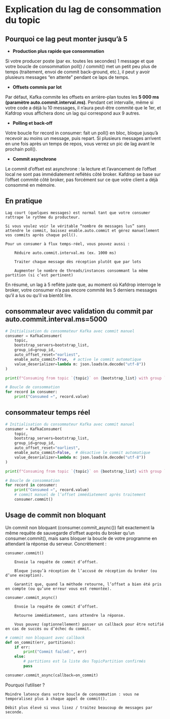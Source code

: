 # Explication du lag de consommation du topic


## Pourquoi ce lag peut monter jusqu’à 5

- **Production plus rapide que consommation**
  
Si votre producer poste (par ex. toutes les secondes) 1 message et que votre boucle de consommation poll() / commit() met un petit peu plus de temps (traitement, envoi de commit back-ground, etc.), il peut y avoir plusieurs messages “en attente” pendant ce laps de temps.

- **Offsets commis par lot**

Par défaut, Kafka commite les offsets en arrière-plan toutes les **5 000 ms (paramètre auto.commit.interval.ms)**. Pendant cet intervalle, même si votre code a déjà lu 10 messages, il n’aura peut-être commité que le 1er, et Kafdrop vous affichera donc un lag qui correspond aux 9 autres.

- **Polling et back-off**

Votre boucle for record in consumer: fait un poll() en bloc, bloque jusqu’à recevoir au moins un message, puis repart. Si plusieurs messages arrivent en une fois après un temps de repos, vous verrez un pic de lag avant le prochain poll().

- **Commit asynchrone**
  
Le commit d’offset est asynchrone : la lecture et l’avancement de l’offset local ne sont pas immédiatement reflétés côté broker. Kafdrop se base sur l’offset commité côté broker, pas forcément sur ce que votre client a déjà consommé en mémoire.

## En pratique

    Lag court (quelques messages) est normal tant que votre consumer rattrape le rythme du producteur.

    Si vous voulez voir le véritable “nombre de messages lus” sans attendre le commit, baissez enable.auto.commit et gérez manuellement vos commits après chaque poll().

    Pour un consumer à flux temps-réel, vous pouvez aussi :

        Réduire auto.commit.interval.ms (ex. 1000 ms)

        Traiter chaque message dès réception plutôt que par lots

        Augmenter le nombre de threads/instances consommant la même partition (si c’est pertinent)

En résumé, un lag à 5 reflète juste que, au moment où Kafdrop interroge le broker, votre consumer n’a pas encore commité les 5 derniers messages qu’il a lus ou qu’il va bientôt lire.

## consommateur avec validation du commit par auto.commit.interval.ms=5000

```python
# Initialisation du consommateur Kafka avec commit manuel
consumer = KafkaConsumer(
    topic,
    bootstrap_servers=bootstrap_list,
    group_id=group_id,
    auto_offset_reset="earliest",
    enable_auto_commit=True,  # active le commit automatique
    value_deserializer=lambda m: json.loads(m.decode("utf-8"))
)

print(f"Consuming from topic `{topic}` on {bootstrap_list} with group `{group_id}`…")

# Boucle de consommation
for record in consumer:
    print("Consumed ←", record.value)
```

## consommateur temps réel

```python
# Initialisation du consommateur Kafka avec commit manuel
consumer = KafkaConsumer(
    topic,
    bootstrap_servers=bootstrap_list,
    group_id=group_id,
    auto_offset_reset="earliest",
    enable_auto_commit=False,  # désactive le commit automatique
    value_deserializer=lambda m: json.loads(m.decode("utf-8"))
)

print(f"Consuming from topic `{topic}` on {bootstrap_list} with group `{group_id}`…")

# Boucle de consommation
for record in consumer:
    print("Consumed ←", record.value)
    # commit manuel de l’offset immédiatement après traitement
    consumer.commit()
```

## Usage de commit non bloquant 

Un commit non bloquant (consumer.commit_async()) fait exactement la même requête de sauvegarde d’offset auprès du broker qu’un consumer.commit(), mais sans bloquer la boucle de votre programme en attendant la réponse du serveur. Concrètement :

    consumer.commit()

        Envoie la requête de commit d’offset.

        Bloque jusqu’à réception de l’accusé de réception du broker (ou d’une exception).

        Garantit que, quand la méthode retourne, l’offset a bien été pris en compte (ou qu’une erreur vous est remontée).

    consumer.commit_async()

        Envoie la requête de commit d’offset.

        Retourne immédiatement, sans attendre la réponse.

        Vous pouvez (optionnellement) passer un callback pour être notifié en cas de succès ou d’échec du commit.

```python
# commit non bloquant avec callback
def on_commit(err, partitions):
    if err:
        print("Commit failed:", err)
    else:
        # partitions est la liste des TopicPartition confirmés
        pass

consumer.commit_async(callback=on_commit)
```

Pourquoi l’utiliser ?

    Moindre latence dans votre boucle de consommation : vous ne temporalisez plus à chaque appel de commit().

    Débit plus élevé si vous lisez / traitez beaucoup de messages par seconde.